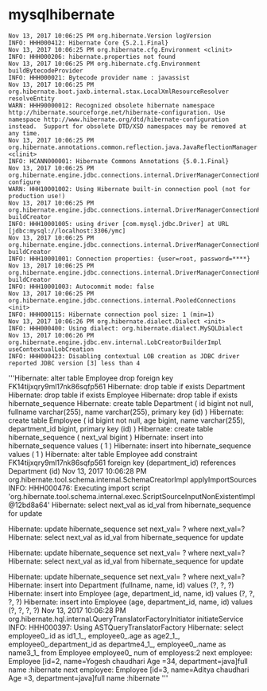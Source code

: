 # mysqlhibernate
```mysql hibernate example
Nov 13, 2017 10:06:25 PM org.hibernate.Version logVersion
INFO: HHH000412: Hibernate Core {5.2.1.Final}
Nov 13, 2017 10:06:25 PM org.hibernate.cfg.Environment <clinit>
INFO: HHH000206: hibernate.properties not found
Nov 13, 2017 10:06:25 PM org.hibernate.cfg.Environment buildBytecodeProvider
INFO: HHH000021: Bytecode provider name : javassist
Nov 13, 2017 10:06:25 PM org.hibernate.boot.jaxb.internal.stax.LocalXmlResourceResolver resolveEntity
WARN: HHH90000012: Recognized obsolete hibernate namespace http://hibernate.sourceforge.net/hibernate-configuration. Use namespace http://www.hibernate.org/dtd/hibernate-configuration instead.  Support for obsolete DTD/XSD namespaces may be removed at any time.
Nov 13, 2017 10:06:25 PM org.hibernate.annotations.common.reflection.java.JavaReflectionManager <clinit>
INFO: HCANN000001: Hibernate Commons Annotations {5.0.1.Final}
Nov 13, 2017 10:06:25 PM org.hibernate.engine.jdbc.connections.internal.DriverManagerConnectionProviderImpl configure
WARN: HHH10001002: Using Hibernate built-in connection pool (not for production use!)
Nov 13, 2017 10:06:25 PM org.hibernate.engine.jdbc.connections.internal.DriverManagerConnectionProviderImpl buildCreator
INFO: HHH10001005: using driver [com.mysql.jdbc.Driver] at URL [jdbc:mysql://localhost:3306/ymc]
Nov 13, 2017 10:06:25 PM org.hibernate.engine.jdbc.connections.internal.DriverManagerConnectionProviderImpl buildCreator
INFO: HHH10001001: Connection properties: {user=root, password=****}
Nov 13, 2017 10:06:25 PM org.hibernate.engine.jdbc.connections.internal.DriverManagerConnectionProviderImpl buildCreator
INFO: HHH10001003: Autocommit mode: false
Nov 13, 2017 10:06:25 PM org.hibernate.engine.jdbc.connections.internal.PooledConnections <init>
INFO: HHH000115: Hibernate connection pool size: 1 (min=1)
Nov 13, 2017 10:06:26 PM org.hibernate.dialect.Dialect <init>
INFO: HHH000400: Using dialect: org.hibernate.dialect.MySQLDialect
Nov 13, 2017 10:06:26 PM org.hibernate.engine.jdbc.env.internal.LobCreatorBuilderImpl useContextualLobCreation
INFO: HHH000423: Disabling contextual LOB creation as JDBC driver reported JDBC version [3] less than 4
```
'''Hibernate: 
    alter table Employee 
        drop 
        foreign key FK14tijxqry9ml17nk86sqfp561
Hibernate: 
    drop table if exists Department
Hibernate: 
    drop table if exists Employee
Hibernate: 
    drop table if exists hibernate_sequence
Hibernate: 
    create table Department (
        id bigint not null,
        fullname varchar(255),
        name varchar(255),
        primary key (id)
    )
Hibernate: 
    create table Employee (
        id bigint not null,
        age bigint,
        name varchar(255),
        department_id bigint,
        primary key (id)
    )
Hibernate: 
    create table hibernate_sequence (
        next_val bigint
    )
Hibernate: 
    insert into hibernate_sequence values ( 1 )
Hibernate: 
    insert into hibernate_sequence values ( 1 )
Hibernate: 
    alter table Employee 
        add constraint FK14tijxqry9ml17nk86sqfp561 
        foreign key (department_id) 
        references Department (id)
Nov 13, 2017 10:06:28 PM org.hibernate.tool.schema.internal.SchemaCreatorImpl applyImportSources
INFO: HHH000476: Executing import script 'org.hibernate.tool.schema.internal.exec.ScriptSourceInputNonExistentImpl@12bd8a64'
Hibernate: 
    select
        next_val as id_val 
    from
        hibernate_sequence for update
            
Hibernate: 
    update
        hibernate_sequence 
    set
        next_val= ? 
    where
        next_val=?
Hibernate: 
    select
        next_val as id_val 
    from
        hibernate_sequence for update
            
Hibernate: 
    update
        hibernate_sequence 
    set
        next_val= ? 
    where
        next_val=?
Hibernate: 
    select
        next_val as id_val 
    from
        hibernate_sequence for update
            
Hibernate: 
    update
        hibernate_sequence 
    set
        next_val= ? 
    where
        next_val=?
Hibernate: 
    insert 
    into
        Department
        (fullname, name, id) 
    values
        (?, ?, ?)
Hibernate: 
    insert 
    into
        Employee
        (age, department_id, name, id) 
    values
        (?, ?, ?, ?)
Hibernate: 
    insert 
    into
        Employee
        (age, department_id, name, id) 
    values
        (?, ?, ?, ?)
Nov 13, 2017 10:06:28 PM org.hibernate.hql.internal.QueryTranslatorFactoryInitiator initiateService
INFO: HHH000397: Using ASTQueryTranslatorFactory
Hibernate: 
    select
        employee0_.id as id1_1_,
        employee0_.age as age2_1_,
        employee0_.department_id as departme4_1_,
        employee0_.name as name3_1_ 
    from
        Employee employee0_
num of employess:2
next employee: Employee [id=2, name=Yogesh chaudhari Age =34, department=java]full name :hibernate
next employee: Employee [id=3, name=Aditya chaudhari Age =3, department=java]full name :hibernate
'''
